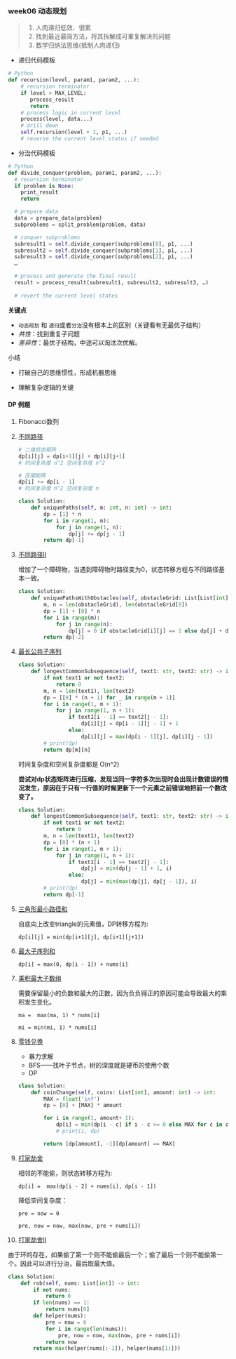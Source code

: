 ### week06 动态规划

> 1. 人肉递归低效、很累
> 2. 找到最近最简方法，将其拆解成可重复解决的问题
> 3. 数学归纳法思维(抵制人肉递归)

- 递归代码模板

```python
# Python
def recursion(level, param1, param2, ...): 
    # recursion terminator 
    if level > MAX_LEVEL: 
	   process_result 
	   return 
    # process logic in current level 
    process(level, data...) 
    # drill down 
    self.recursion(level + 1, p1, ...) 
    # reverse the current level status if needed
```

- 分治代码模板

```python
# Python
def divide_conquer(problem, param1, param2, ...): 
  # recursion terminator 
  if problem is None: 
	print_result 
	return 

  # prepare data 
  data = prepare_data(problem) 
  subproblems = split_problem(problem, data) 

  # conquer subproblems 
  subresult1 = self.divide_conquer(subproblems[0], p1, ...) 
  subresult2 = self.divide_conquer(subproblems[1], p1, ...) 
  subresult3 = self.divide_conquer(subproblems[2], p1, ...) 
  …

  # process and generate the final result 
  result = process_result(subresult1, subresult2, subresult3, …)
	
  # revert the current level states
```

**关键点**

- `动态规划` 和 `递归`或者`分治`没有根本上的区别（关键看有无最优子结构）
- *共性*：找到重复子问题
- *差异性*：最优子结构，中途可以淘汰次优解。

小结

- 打破自己的思维惯性，形成机器思维

- 理解复杂逻辑的关键

  

#### DP 例题

1. Fibonacci数列

2. [不同路径](https://leetcode-cn.com/problems/unique-paths/)

   ```python
   # 二维状态矩阵
   dp[i][j] = dp[i+1][j] + dp[i][j+1]
   # 时间复杂度 n^2 空间复杂度 n^2
   
   # 压缩矩阵
   dp[i] += dp[i - 1]
   # 时间复杂度 n^2 空间复杂度 n
   
   class Solution:
       def uniquePaths(self, m: int, n: int) -> int:
           dp = [1] * n
           for i in range(1, m):
               for j in range(1, n):
                   dp[j] += dp[j - 1]
           return dp[-1]
   ```

3. [不同路径II](https://leetcode-cn.com/problems/unique-paths-ii/)

   增加了一个障碍物，当遇到障碍物时路径变为0，状态转移方程与不同路径基本一致。

   ```python
   class Solution:
       def uniquePathsWithObstacles(self, obstacleGrid: List[List[int]]) -> int:
           m, n = len(obstacleGrid), len(obstacleGrid[0])
           dp = [1] + [0] * n
           for i in range(m):
               for j in range(n):
                   dp[j] = 0 if obstacleGrid[i][j] == 1 else dp[j] + dp[j - 1]  # 最后一列0的作用在于如果j=0时else的时候索引不会超出范围
           return dp[-2]
   ```

4. [最长公共子序列](https://leetcode-cn.com/problems/longest-common-subsequence/)

   ```python
   class Solution:
       def longestCommonSubsequence(self, text1: str, text2: str) -> int:
           if not text1 or not text2:
               return 0
           m, n = len(text1), len(text2)
           dp = [[0] * (n + 1) for _ in range(m + 1)]
           for i in range(1, m + 1):
               for j in range(1, n + 1):
                   if text1[i - 1] == text2[j - 1]:
                       dp[i][j] = dp[i - 1][j - 1] + 1
                   else:
                       dp[i][j] = max(dp[i - 1][j], dp[i][j - 1])
           # print(dp)
           return dp[m][n]
   ```

   时间复杂度和空间复杂度都是 O(n^2)

   **尝试对dp状态矩阵进行压缩，发现当同一字符多次出现时会出现计数错误的情况发生，原因在于只有一行值的时候更新下一个元素之前错误地把前一个数改变了。**

   ```python
   class Solution:
       def longestCommonSubsequence(self, text1: str, text2: str) -> int:
           if not text1 or not text2:
               return 0
           m, n = len(text1), len(text2)
           dp = [0] * (n + 1)
           for i in range(1, m + 1):
               for j in range(1, n + 1):
                   if text1[i - 1] == text2[j - 1]:
                       dp[j] = min(dp[j - 1] + 1, i)
                   else:
                       dp[j] = min(max(dp[j], dp[j - 1]), i)
           # print(dp)
           return dp[-1]
   ```

5. [三角形最小路径和](https://leetcode-cn.com/problems/triangle/)

   自底向上改变triangle的元素值，DP转移方程为:

   `dp[i][j] = min(dp[i+1][j], dp[i+1][j+1])`

6. [最大子序列和](https://leetcode-cn.com/problems/maximum-subarray/)

   `dp[i] = max(0, dp[i - 1]) + nums[i]`

7. [乘积最大子数组](https://leetcode-cn.com/problems/maximum-product-subarray/)

   需要保留最小的负数和最大的正数，因为负负得正的原因可能会导致最大的乘积发生变化。

   `ma =  max(ma, 1) * nums[i]`

   `mi = min(mi, 1) * nums[i]`

8. [零钱兑换](https://leetcode-cn.com/problems/coin-change/)

   - 暴力求解
   - BFS——找叶子节点，树的深度就是硬币的使用个数
   - DP

   ```python
   class Solution:
       def coinChange(self, coins: List[int], amount: int) -> int:
           MAX = float('inf')
           dp = [0] + [MAX] * amount
   
           for i in range(1, amount+ 1):
               dp[i] = min(dp[i - c] if i - c >= 0 else MAX for c in coins ) + 1
               # print(i, dp)
   
           return [dp[amount], -1][dp[amount] == MAX]
   ```

9. [打家劫舍](https://leetcode-cn.com/problems/house-robber/)

   相邻的不能偷，则状态转移方程为:

   `dp[i] =  max(dp[i - 2] + nums[i], dp[i - 1])`

   降低空间复杂度：

   `pre = now = 0`

   `pre, now = now, max(now, pre + nums[i])`

10. [打家劫舍II](https://leetcode-cn.com/problems/house-robber-ii/)

由于环的存在，如果偷了第一个则不能偷最后一个；偷了最后一个则不能偷第一个。因此可以进行分治，最后取最大值。

```python
class Solution:
    def rob(self, nums: List[int]) -> int:
        if not nums:
            return 0
        if len(nums) == 1:
            return nums[0]
        def helper(nums):
            pre = now = 0
            for i in range(len(nums)):
                pre, now = now, max(now, pre + nums[i])
            return now
        return max(helper(nums[:-1]), helper(nums[1:]))
```


